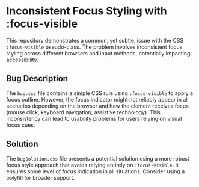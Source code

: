 # Inconsistent Focus Styling with :focus-visible

This repository demonstrates a common, yet subtle, issue with the CSS `:focus-visible` pseudo-class. The problem involves inconsistent focus styling across different browsers and input methods, potentially impacting accessibility.

## Bug Description

The `bug.css` file contains a simple CSS rule using `:focus-visible` to apply a focus outline.  However, the focus indicator might not reliably appear in all scenarios depending on the browser and how the element receives focus (mouse click, keyboard navigation, assistive technology). This inconsistency can lead to usability problems for users relying on visual focus cues.

## Solution

The `bugSolution.css` file presents a potential solution using a more robust focus style approach that avoids relying entirely on `:focus-visible`.  It ensures some level of focus indication in all situations. Consider using a polyfill for broader support. 